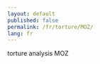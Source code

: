 ```yaml
---
layout: default
published: false
permalink: /fr/torture/MOZ/
lang: fr
---
```


torture analysis MOZ
